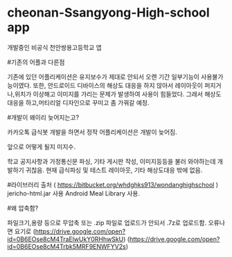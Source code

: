 # cheonan-Ssangyong-High-school app
개발중인 비공식 천안쌍용고등학교 앱

#기존의 어플과 다른점

기존에 있던 어플리케이션은 유지보수가 제대로 안되서
오랜 기간 일부기능이 사용불가능이였다.
또한,
안드로이드 디바이스의 해상도 대응을 하지 않아서
레이아웃이 퍼지거나,위치가 이상해고 이미지를 가리는
문제가 발생하여 사용이 힘들었다.
그래서 해상도 대응을 하고,머티리얼 디자인으로 꾸미고
좀 가꿔갈 예정.

#개발이 왜이리 늦어지는고?

카카오톡 급식봇 개발을 하면서 
정작 어플리케이션은 개발이 늦어짐.

앞으로 어떻게 될지 미지수.

학교 공지사항과 가정통신문 파싱,
기타 게시판 작성, 이미지등등을
불러 와야하는데 개발하기 귀찮음.
현재 급식파싱 및 테스트 레이아웃,
기타 해상도대응 밖에 없음.

#라이브러리 출처
( https://bitbucket.org/whdghks913/wondanghighschool ) 
jericho-html.jar 사용
Android Meal Library 사용.

#왜 압축함?

파일크기,용량 등으로 무압축 또는 .zip 
파일로 업로드가 안되서 .7z로 업로드함.
오류나면 요기로
(https://drive.google.com/open?id=0B6EOse8cM4TraElwUkY0RHhwSkU)
(https://drive.google.com/open?id=0B6EOse8cM4Trbk5MRF9ENWFYV2s)
